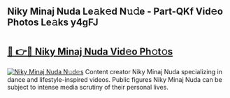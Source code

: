 ## Niky Minaj Nuda Le𝚊k𝚎d N𝚞𝚍e - Part-QKf Vid𝚎o Photos Le𝚊ks y4gFJ

# <h2><a href="http://fbeqm00.evod.top/?m=Niky+Minaj+Nuda">🔗 👉🔴 Niky Minaj Nuda Vid𝚎o Ph𝚘t𝚘s</a></h2>

[![Niky Minaj Nuda N𝚞d𝚎s](https://i.imgur.com/8V9OHl7.gif)](http://fbeqm00.evod.top/?m=Niky+Minaj+Nuda)
Content creator Niky Minaj Nuda specializing in dance and lifestyle-inspired videos. Public figures Niky Minaj Nuda can be subject to intense media scrutiny of their personal lives. 
